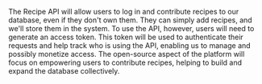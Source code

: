 The Recipe API will allow users to log in and contribute recipes to our database, even if they don't own them. They can simply add recipes, and we'll store them in the system. To use the API, however, users will need to generate an access token. This token will be used to authenticate their requests and help track who is using the API, enabling us to manage and possibly monetize access. The open-source aspect of the platform will focus on empowering users to contribute recipes, helping to build and expand the database collectively.
